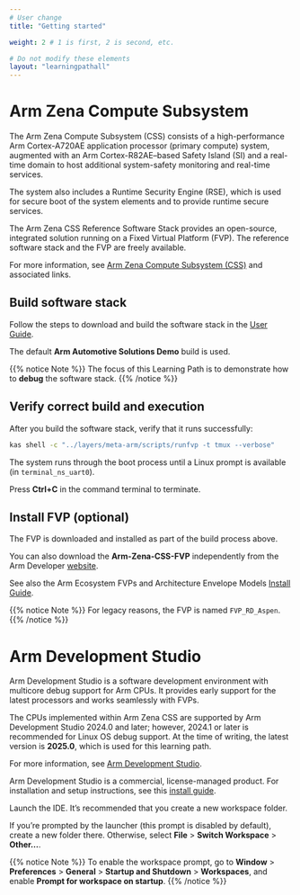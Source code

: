 ```yaml
---
# User change
title: "Getting started"

weight: 2 # 1 is first, 2 is second, etc.

# Do not modify these elements
layout: "learningpathall"
---
```


# Arm Zena Compute Subsystem

The Arm Zena Compute Subsystem (CSS) consists of a high-performance Arm Cortex-A720AE application processor (primary compute) system, augmented with an Arm Cortex-R82AE–based Safety Island (SI) and a real-time domain to host additional system-safety monitoring and real-time services.

The system also includes a Runtime Security Engine (RSE), which is used for secure boot of the system elements and to provide runtime secure services.

The Arm Zena CSS Reference Software Stack provides an open-source, integrated solution running on a Fixed Virtual Platform (FVP). The reference software stack and the FVP are freely available.

For more information, see [Arm Zena Compute Subsystem (CSS)](https://developer.arm.com/Compute%20Subsystems/Arm%20Zena%20Compute%20Subsystem) and associated links.

## Build software stack

Follow the steps to download and build the software stack in the [User Guide](https://arm-auto-solutions.docs.arm.com/en/v2.0/rd-aspen/user_guide/reproduce.html).

The default **Arm Automotive Solutions Demo** build is used.

{{% notice Note %}}
The focus of this Learning Path is to demonstrate how to **debug** the software stack.
{{% /notice %}}

## Verify correct build and execution

After you build the software stack, verify that it runs successfully:

```bash
kas shell -c "../layers/meta-arm/scripts/runfvp -t tmux --verbose"
```

The system runs through the boot process until a Linux prompt is available (in `terminal_ns_uart0`).

Press **Ctrl+C** in the command terminal to terminate.

## Install FVP (optional)

The FVP is downloaded and installed as part of the build process above.

You can also download the **Arm-Zena-CSS-FVP** independently from the Arm Developer [website](https://developer.arm.com/Tools%20and%20Software/Fixed%20Virtual%20Platforms/Automotive%20FVPs).

See also the Arm Ecosystem FVPs and Architecture Envelope Models [Install Guide](/install-guides/fm_fvp/eco_fvp/).

{{% notice Note %}}
For legacy reasons, the FVP is named `FVP_RD_Aspen`.
{{% /notice %}}

# Arm Development Studio

Arm Development Studio is a software development environment with multicore debug support for Arm CPUs. It provides early support for the latest processors and works seamlessly with FVPs.

The CPUs implemented within Arm Zena CSS are supported by Arm Development Studio 2024.0 and later; however, 2024.1 or later is recommended for Linux OS debug support. At the time of writing, the latest version is **2025.0**, which is used for this learning path.

For more information, see [Arm Development Studio](https://developer.arm.com/Tools%20and%20Software/Arm%20Development%20Studio).

Arm Development Studio is a commercial, license-managed product. For installation and setup instructions, see this [install guide](/install-guides/armds/).

Launch the IDE. It’s recommended that you create a new workspace folder.

If you’re prompted by the launcher (this prompt is disabled by default), create a new folder there. Otherwise, select **File** > **Switch Workspace** > **Other…**.

{{% notice Note %}}
To enable the workspace prompt, go to **Window** > **Preferences** > **General** > **Startup and Shutdown** > **Workspaces**, and enable **Prompt for workspace on startup**.
{{% /notice %}}
